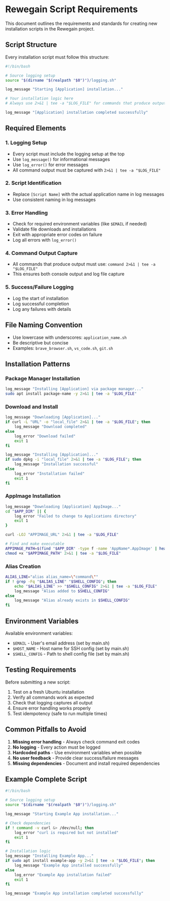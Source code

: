 # Rewegain Script Requirements

This document outlines the requirements and standards for creating new installation scripts in the Rewegain project.

## Script Structure

Every installation script must follow this structure:

```bash
#!/bin/bash

# Source logging setup
source "$(dirname "$(realpath "$0")")/logging.sh"

log_message "Starting [Application] installation..."

# Your installation logic here
# Always use 2>&1 | tee -a "$LOG_FILE" for commands that produce output

log_message "[Application] installation completed successfully"
```

## Required Elements

### 1. Logging Setup
- Every script must include the logging setup at the top
- Use `log_message()` for informational messages
- Use `log_error()` for error messages
- All command output must be captured with `2>&1 | tee -a "$LOG_FILE"`

### 2. Script Identification
- Replace `[Script Name]` with the actual application name in log messages
- Use consistent naming in log messages

### 3. Error Handling
- Check for required environment variables (like `$EMAIL` if needed)
- Validate file downloads and installations
- Exit with appropriate error codes on failure
- Log all errors with `log_error()`

### 4. Command Output Capture
- All commands that produce output must use: `command 2>&1 | tee -a "$LOG_FILE"`
- This ensures both console output and log file capture

### 5. Success/Failure Logging
- Log the start of installation
- Log successful completion
- Log any failures with details

## File Naming Convention

- Use lowercase with underscores: `application_name.sh`
- Be descriptive but concise
- Examples: `brave_browser.sh`, `vs_code.sh`, `git.sh`

## Installation Patterns

### Package Manager Installation
```bash
log_message "Installing [Application] via package manager..."
sudo apt install package-name -y 2>&1 | tee -a "$LOG_FILE"
```

### Download and Install
```bash
log_message "Downloading [Application]..."
if curl -L "URL" -o "local_file" 2>&1 | tee -a "$LOG_FILE"; then
    log_message "Download completed"
else
    log_error "Download failed"
    exit 1
fi

log_message "Installing [Application]..."
if sudo dpkg -i "local_file" 2>&1 | tee -a "$LOG_FILE"; then
    log_message "Installation successful"
else
    log_error "Installation failed"
    exit 1
fi
```

### AppImage Installation
```bash
log_message "Downloading [Application] AppImage..."
cd "$APP_DIR" || {
    log_error "Failed to change to Applications directory"
    exit 1
}

curl -LOJ "APPIMAGE_URL" 2>&1 | tee -a "$LOG_FILE"

# Find and make executable
APPIMAGE_PATH=$(find "$APP_DIR" -type f -name 'AppName*.AppImage' | head -n 1)
chmod +x "$APPIMAGE_PATH" 2>&1 | tee -a "$LOG_FILE"
```

### Alias Creation
```bash
ALIAS_LINE="alias alias_name=\"command\""
if ! grep -Fq "$ALIAS_LINE" "$SHELL_CONFIG"; then
    echo "$ALIAS_LINE" >> "$SHELL_CONFIG" 2>&1 | tee -a "$LOG_FILE"
    log_message "Alias added to $SHELL_CONFIG"
else
    log_message "Alias already exists in $SHELL_CONFIG"
fi
```

## Environment Variables

Available environment variables:
- `$EMAIL` - User's email address (set by main.sh)
- `$HOST_NAME` - Host name for SSH config (set by main.sh)
- `$SHELL_CONFIG` - Path to shell config file (set by main.sh)

## Testing Requirements

Before submitting a new script:
1. Test on a fresh Ubuntu installation
2. Verify all commands work as expected
3. Check that logging captures all output
4. Ensure error handling works properly
5. Test idempotency (safe to run multiple times)

## Common Pitfalls to Avoid

1. **Missing error handling** - Always check command exit codes
2. **No logging** - Every action must be logged
3. **Hardcoded paths** - Use environment variables when possible
4. **No user feedback** - Provide clear success/failure messages
5. **Missing dependencies** - Document and install required dependencies

## Example Complete Script

```bash
#!/bin/bash

# Source logging setup
source "$(dirname "$(realpath "$0")")/logging.sh"

log_message "Starting Example App installation..."

# Check dependencies
if ! command -v curl &> /dev/null; then
    log_error "curl is required but not installed"
    exit 1
fi

# Installation logic
log_message "Installing Example App..."
if sudo apt install example-app -y 2>&1 | tee -a "$LOG_FILE"; then
    log_message "Example App installed successfully"
else
    log_error "Example App installation failed"
    exit 1
fi

log_message "Example App installation completed successfully"
``` 